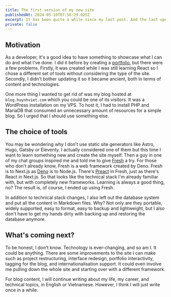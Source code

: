 ```yaml
---
title: The first version of my new site
publishedAt: 2024-05-10T07:56:29.025Z
excerpt: It has been quite a while since my last post. And the last update of my old portfolio was 4 years ago. One was just a WordPress blog and one was an ancient version of Next.js. Both haven't been maintained for ages and I've got a lot of free time recently so there's no better time to learn and create something new.
private: false
---
```


## Motivation

As a developer, it's a good idea to have something to showcase what I can do and
what I've done. I did it before by creating a
[portfolio](https://github.com/hlqviet/next-portfolio), but there were a few
problems. Firstly, it was created while I was still learning React so I chose a
different set of tools without considering the type of the site. Secondly, I
didn't bother updating it so it became ancient, both in terms of content and
technologies.

One more thing I wanted to get rid of was my blog hosted at `blog.huynhviet.com`
which you could be one of its visitors. It was a WordPress installation on my
VPS. To host it, I had to install PHP and MariaDB that consumed an unnecessary
amount of resources for a simple blog. So I urged that I should use something
else.

## The choice of tools

You may be wondering why I don't use static site generators like Astro, Hugo,
Gatsby or Eleventy. I actually considered one of them but this time I want to
learn something new and create the site myself. Then a guy in one of my chat
groups inspired me and told me to give [Fresh](https://fresh.deno.dev/) a try.
For those who don't already know, Fresh is a web framework created by Deno.
Fresh is to Next.js as [Deno](https://deno.com/) is to Node.js. There's
[Preact](https://preactjs.com/) in Fresh, just as there's React in Next.js. So
that looks like the technical stack I'm already familiar with, but with
completely new frameworks. Learning is always a good thing, no? The result is,
of course, I ended up using Fresh.

In addition to technical stack changes, I also left out the database system and
put all the content in Markdown files. Why? Not only are they portable, widely
supported, easy to format, easy to backup and lightweight, but I also don't have
to get my hands dirty with backing up and restoring the database anymore.

## What's coming next?

To be honest, I don't know. Technology is ever-changing, and so am I. It could
be anything. There are some improvements to the site I can make such as project
restructuring, interface redesign, portfolio interactivity, tagging for the
blog, and internationalisation support. It could even involve me pulling down
the whole site and starting over with a different framework.

For blog content, I will continue writing about my life, my career, and
technical topics, in English or Vietnamese. However, I think I will just write
once in a while.
